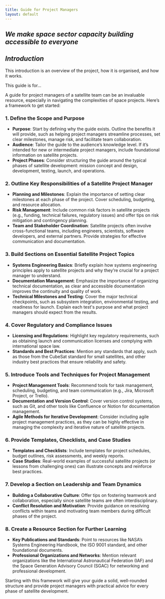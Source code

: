 ```yaml
---
title: Guide for Project Managers
layout: default
---
```


## *We make space sector capacity building accessible to everyone*


## *Introduction*

This introduction is an overview of the project, how it is organised, and how it works.

This guide is for...


A guide for project managers of a satellite team can be an invaluable resource, especially in navigating the complexities of space projects. Here’s a framework to get started:

### 1. **Define the Scope and Purpose**
   - **Purpose**: Start by defining why the guide exists. Outline the benefits it will provide, such as helping project managers streamline processes, set clear milestones, manage risk, and facilitate team collaboration.
   - **Audience**: Tailor the guide to the audience’s knowledge level. If it’s intended for new or intermediate project managers, include foundational information on satellite projects.
   - **Project Phases**: Consider structuring the guide around the typical phases of satellite development: mission concept and design, development, testing, launch, and operations.

### 2. **Outline Key Responsibilities of a Satellite Project Manager**
   - **Planning and Milestones**: Explain the importance of setting clear milestones at each phase of the project. Cover scheduling, budgeting, and resource allocation.
   - **Risk Management**: Include common risk factors in satellite projects (e.g., funding, technical failures, regulatory issues) and offer tips on risk mitigation and contingency planning.
   - **Team and Stakeholder Coordination**: Satellite projects often involve cross-functional teams, including engineers, scientists, software developers, and external partners. Provide strategies for effective communication and documentation.

### 3. **Build Sections on Essential Satellite Project Topics**
   - **Systems Engineering Basics**: Briefly explain how systems engineering principles apply to satellite projects and why they’re crucial for a project manager to understand.
   - **Documentation Management**: Emphasize the importance of organizing technical documentation, as clear and accessible documentation improves the continuity and quality of work.
   - **Technical Milestones and Testing**: Cover the major technical checkpoints, such as subsystem integration, environmental testing, and readiness for launch. Explain each test's purpose and what project managers should expect from the results.

### 4. **Cover Regulatory and Compliance Issues**
   - **Licensing and Regulations**: Highlight key regulatory requirements, such as obtaining launch and communication licenses and complying with international space law.
   - **Standards and Best Practices**: Mention any standards that apply, such as those from the CubeSat standard for small satellites, and other industry best practices that ensure reliability and safety.

### 5. **Introduce Tools and Techniques for Project Management**
   - **Project Management Tools**: Recommend tools for task management, scheduling, budgeting, and team communication (e.g., Jira, Microsoft Project, or Trello).
   - **Documentation and Version Control**: Cover version control systems, such as Git, and other tools like Confluence or Notion for documentation management.
   - **Agile Methods for Iterative Development**: Consider including agile project management practices, as they can be highly effective in managing the complexity and iterative nature of satellite projects.

### 6. **Provide Templates, Checklists, and Case Studies**
   - **Templates and Checklists**: Include templates for project schedules, budget outlines, risk assessments, and weekly reports.
   - **Case Studies**: Real-world examples of successful satellite projects (or lessons from challenging ones) can illustrate concepts and reinforce best practices.

### 7. **Develop a Section on Leadership and Team Dynamics**
   - **Building a Collaborative Culture**: Offer tips on fostering teamwork and collaboration, especially since satellite teams are often interdisciplinary.
   - **Conflict Resolution and Motivation**: Provide guidance on resolving conflicts within teams and motivating team members during difficult phases of the project.

### 8. **Create a Resource Section for Further Learning**
   - **Key Publications and Standards**: Point to resources like NASA’s Systems Engineering Handbook, the ISO 9001 standard, and other foundational documents.
   - **Professional Organizations and Networks**: Mention relevant organizations like the International Astronautical Federation (IAF) and the Space Generation Advisory Council (SGAC) for networking and professional development.

Starting with this framework will give your guide a solid, well-rounded structure and provide project managers with practical advice for every phase of satellite development.